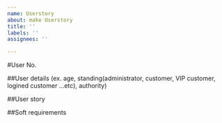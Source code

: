 ```yaml
---
name: Userstory
about: make Userstory
title: ''
labels: ''
assignees: ''

---
```


#User No.

##User details
(ex. age, standing(administrator, customer, VIP customer, logined customer ...etc), authority)

##User story

##Soft requirements
